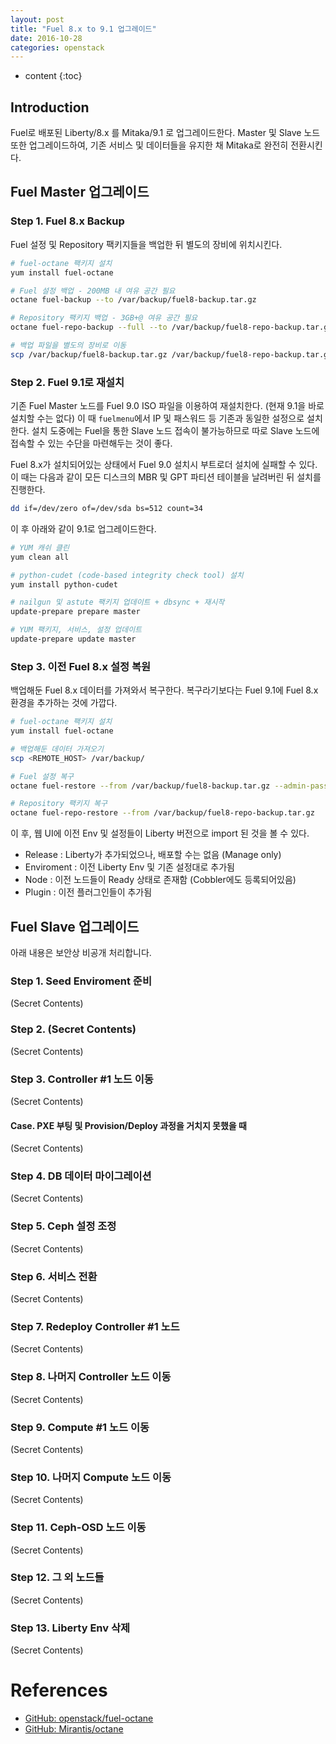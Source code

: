 ```yaml
---
layout: post
title: "Fuel 8.x to 9.1 업그레이드"
date: 2016-10-28
categories: openstack
---
```


* content
{:toc}

## Introduction

Fuel로 배포된 Liberty/8.x 를 Mitaka/9.1 로 업그레이드한다.
Master 및 Slave 노드 또한 업그레이드하여, 기존 서비스 및 데이터들을 유지한 채 Mitaka로 완전히 전환시킨다. 


## Fuel Master 업그레이드

### Step 1. Fuel 8.x Backup

Fuel 설정 및 Repository 팩키지들을 백업한 뒤 별도의 장비에 위치시킨다.

```bash
# fuel-octane 팩키지 설치
yum install fuel-octane

# Fuel 설정 백업 - 200MB 내 여유 공간 필요
octane fuel-backup --to /var/backup/fuel8-backup.tar.gz

# Repository 팩키지 백업 - 3GB+@ 여유 공간 필요
octane fuel-repo-backup --full --to /var/backup/fuel8-repo-backup.tar.gz

# 백업 파일을 별도의 장비로 이동
scp /var/backup/fuel8-backup.tar.gz /var/backup/fuel8-repo-backup.tar.gz <REMOTE_HOST>
```


### Step 2. Fuel 9.1로 재설치

기존 Fuel Master 노드를 Fuel 9.0 ISO 파일을 이용하여 재설치한다. (현재 9.1을 바로 설치할 수는 없다)
이 때 ```fuelmenu```에서 IP 및 패스워드 등 기존과 동일한 설정으로 설치한다.
설치 도중에는 Fuel을 통한 Slave 노드 접속이 불가능하므로 따로 Slave 노드에 접속할 수 있는 수단을 마련해두는 것이 좋다.

Fuel 8.x가 설치되어있는 상태에서 Fuel 9.0 설치시 부트로더 설치에 실패할 수 있다. 이 때는 다음과 같이 모든 디스크의 MBR 및 GPT 파티션 테이블을 날려버린 뒤 설치를 진행한다.

```bash
dd if=/dev/zero of=/dev/sda bs=512 count=34
```

이 후 아래와 같이 9.1로 업그레이드한다.

```bash
# YUM 캐쉬 클린
yum clean all

# python-cudet (code-based integrity check tool) 설치
yum install python-cudet

# nailgun 및 astute 팩키지 업데이트 + dbsync + 재시작
update-prepare prepare master

# YUM 팩키지, 서비스, 설정 업데이트
update-prepare update master
```


### Step 3. 이전 Fuel 8.x 설정 복원

백업해둔 Fuel 8.x 데이터를 가져와서 복구한다.
복구라기보다는 Fuel 9.1에 Fuel 8.x 환경을 추가하는 것에 가깝다.

```bash
# fuel-octane 팩키지 설치
yum install fuel-octane

# 백업해둔 데이터 가져오기
scp <REMOTE_HOST> /var/backup/

# Fuel 설정 복구
octane fuel-restore --from /var/backup/fuel8-backup.tar.gz --admin-password <FUEL_PASSWORD>

# Repository 팩키지 복구
octane fuel-repo-restore --from /var/backup/fuel8-repo-backup.tar.gz
```

이 후, 웹 UI에 이전 Env 및 설정들이 Liberty 버전으로 import 된 것을 볼 수 있다.

- Release : Liberty가 추가되었으나, 배포할 수는 없음 (Manage only)
- Enviroment : 이전 Liberty Env 및 기존 설정대로 추가됨
- Node : 이전 노드들이 Ready 상태로 존재함 (Cobbler에도 등록되어있음)
- Plugin : 이전 플러그인들이 추가됨


## Fuel Slave 업그레이드

아래 내용은 보안상 비공개 처리합니다.

### Step 1. Seed Enviroment 준비

(Secret Contents)

### Step 2. (Secret Contents)

(Secret Contents)

### Step 3. Controller #1 노드 이동

(Secret Contents)

#### Case. PXE 부팅 및 Provision/Deploy 과정을 거치지 못했을 때

(Secret Contents)

### Step 4. DB 데이터 마이그레이션

(Secret Contents)

### Step 5. Ceph 설정 조정

(Secret Contents)

### Step 6. 서비스 전환

(Secret Contents)

### Step 7. Redeploy Controller #1 노드

(Secret Contents)

### Step 8. 나머지 Controller 노드 이동

(Secret Contents)

### Step 9. Compute #1 노드 이동

(Secret Contents)

### Step 10. 나머지 Compute 노드 이동

(Secret Contents)

### Step 11. Ceph-OSD 노드 이동

(Secret Contents)

### Step 12. 그 외 노드들

(Secret Contents)

### Step 13. Liberty Env 삭제

(Secret Contents)


# References

- [GitHub: openstack/fuel-octane](https://github.com/openstack/fuel-octane)
- [GitHub: Mirantis/octane](https://github.com/Mirantis/octane)
